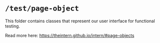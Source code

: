 # `/test/page-object`
This folder contains classes that represent our user interface for functional testing.

Read more here: https://theintern.github.io/intern/#page-objects
